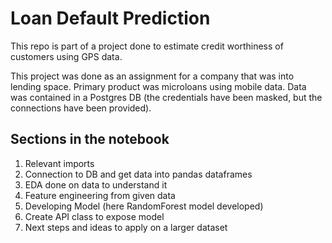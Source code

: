 # Loan Default Prediction
This repo is part of a project done to estimate credit worthiness of customers using GPS data.

This project was done as an assignment for a company that was into lending space. Primary product was microloans using mobile data. Data was contained in a Postgres DB (the credentials have been masked, but the connections have been provided).

## Sections in the notebook
1. Relevant imports
2. Connection to DB and get data into pandas dataframes
3. EDA done on data to understand it
4. Feature engineering from given data
5. Developing Model (here RandomForest model developed)
6. Create API class to expose model
7. Next steps and ideas to apply on a larger dataset
